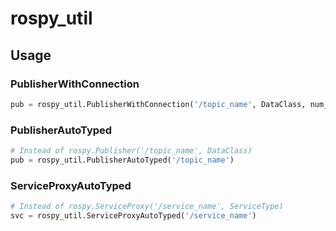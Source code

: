 # rospy_util

## Usage

### PublisherWithConnection

```python
pub = rospy_util.PublisherWithConnection('/topic_name', DataClass, num_connections=1)
```

### PublisherAutoTyped

```python
# Instead of rospy.Publisher('/topic_name', DataClass)
pub = rospy_util.PublisherAutoTyped('/topic_name')
```

### ServiceProxyAutoTyped

```python
# Instead of rospy.ServiceProxy('/service_name', ServiceType)
svc = rospy_util.ServiceProxyAutoTyped('/service_name')
```
